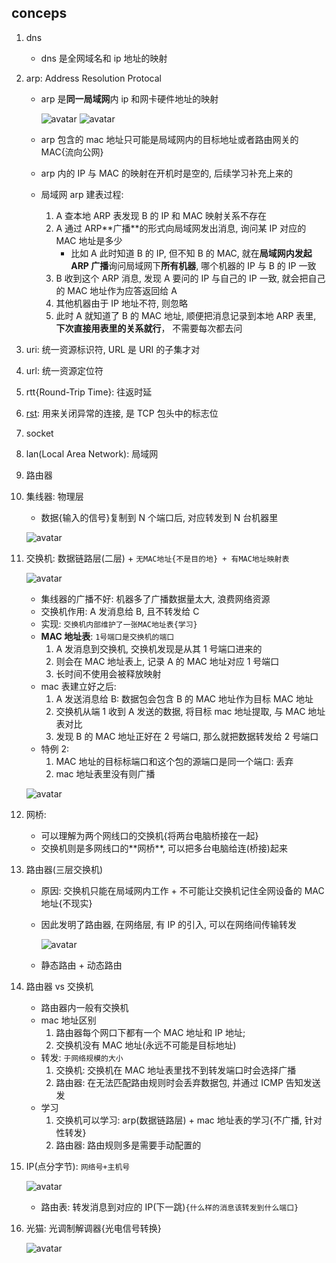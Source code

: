 ## conceps

1. dns

   - dns 是全网域名和 ip 地址的映射

2. arp: Address Resolution Protocal

   - arp 是**同一局域网**内 ip 和网卡硬件地址的映射

     ![avatar](/static/image/common/http/dl-arp-flow.png)
     ![avatar](/static/image/common/http/dl-arp-flow2.png)

   - arp 包含的 mac 地址只可能是局域网内的目标地址或者路由网关的 MAC{流向公网}
   - arp 内的 IP 与 MAC 的映射在开机时是空的, 后续学习补充上来的
   - 局域网 arp 建表过程:

     1. A 查本地 ARP 表发现 B 的 IP 和 MAC 映射关系不存在
     2. A 通过 ARP**⼴播**的形式向局域⽹发出消息, 询问某 IP 对应的 MAC 地址是多少
        - ⽐如 A 此时知道 B 的 IP, 但不知 B 的 MAC, 就在**局域⽹**内发起**ARP ⼴播**询问局域⽹下**所有机器**, 哪个机器的 IP 与 B 的 IP ⼀致
     3. B 收到这个 ARP 消息, 发现 A 要问的 IP 与⾃⼰的 IP ⼀致, 就会把⾃⼰的 MAC 地址作为应答返回给 A
     4. 其他机器由于 IP 地址不符, 则忽略
     5. 此时 A 就知道了 B 的 MAC 地址, 顺便把消息记录到本地 ARP 表⾥, **下次直接⽤表⾥的关系就⾏**， 不需要每次都去问

3. uri: 统⼀资源标识符, URL 是 URI 的⼦集才对
4. url: 统⼀资源定位符
5. rtt{Round-Trip Time}: 往返时延
6. [rst](https://blog.csdn.net/ndrg55/article/details/121107647): 用来关闭异常的连接, 是 TCP 包头中的标志位
7. socket
8. lan(Local Area Network): 局域网
9. 路由器
10. 集线器: 物理层

    - 数据{输⼊的信号}复制到 N 个端⼝后, 对应转发到 N 台机器⾥

    ![avatar](/static/image/common/http/concept-hub.png)

11. 交换机: 数据链路层(二层) + `无MAC地址{不是目的地} + 有MAC地址映射表`

    ![avatar](/static/image/common/http/network-s-rl.png)

    - 集线器的广播不好: 机器多了广播数据量太大, 浪费⽹络资源
    - 交换机作用: A 发消息给 B, 且不转发给 C
    - 实现: `交换机内部维护了⼀张MAC地址表{学习}`
    - **MAC 地址表**: `1号端口是交换机的端口`
      1. A 发消息到交换机, 交换机发现是从其 1 号端口进来的
      2. 则会在 MAC 地址表上, 记录 A 的 MAC 地址对应 1 号端口
      3. 长时间不使用会被释放映射
    - mac 表建立好之后:
      1. A 发送消息给 B: 数据包会包含 B 的 MAC 地址作为目标 MAC 地址
      2. 交换机从端 1 收到 A 发送的数据, 将目标 mac 地址提取, 与 MAC 地址表对比
      3. 发现 B 的 MAC 地址正好在 2 号端口, 那么就把数据转发给 2 号端口
    - 特例 2:
      1. MAC 地址的目标标端口和这个包的源端口是同⼀个端口: 丢弃
      2. mac 地址表里没有则广播

    ![avatar](/static/image/common/http/concept-switch.png)

12. ⽹桥:

    - 可以理解为两个⽹线⼝的交换机{将两台电脑桥接在一起}
    - 交换机则是多⽹线⼝的**⽹桥**, 可以把多台电脑给连(桥接)起来

13. 路由器(三层交换机)

    - 原因: 交换机只能在局域网内工作 + 不可能让交换机记住全网设备的 MAC 地址{不现实}
    - 因此发明了路由器, 在网络层, 有 IP 的引入, 可以在网络间传输转发

      ![avatar](/static/image/common/http/concept-router.png)

    - 静态路由 + 动态路由

14. 路由器 vs 交换机

    - 路由器内一般有交换机
    - mac 地址区别
      1. 路由器每个⽹⼝下都有⼀个 MAC 地址和 IP 地址;
      2. 交换机没有 MAC 地址(永远不可能是目标地址)
    - 转发: `于⽹络规模的⼤⼩`
      1. 交换机: 交换机在 MAC 地址表⾥找不到转发端⼝时会选择⼴播
      2. 路由器: 在无法匹配路由规则时会丢弃数据包, 并通过 ICMP 告知发送发
    - 学习
      1. 交换机可以学习: arp(数据链路层) + mac 地址表的学习{不广播, 针对性转发}
      2. 路由器: 路由规则多是需要手动配置的

15. IP(点分字节): `⽹络号+主机号`

    ![avatar](/static/image/common/http/ip-byte.png)

    - 路由表: 转发消息到对应的 IP(下一跳)`{什么样的消息该转发到什么端口}`

16. 光猫: 光调制解调器{光电信号转换}

    ![avatar](/static/image/common/http/concept-cat.png)
